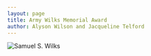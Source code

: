 ```yaml
---
layout: page
title: Army Wilks Memorial Award
author: Alyson Wilson and Jacqueline Telford
---
```

![Samuel S. Wilks](https://alysongwilson.github.io/ACAS/wilks.jpg)
